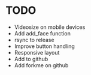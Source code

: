 # TODO

* Videosize on mobile devices
* Add add_face function
* rsync to release
* Improve button handling
* Responsive layout
* Add to github
* Add forkme on github
